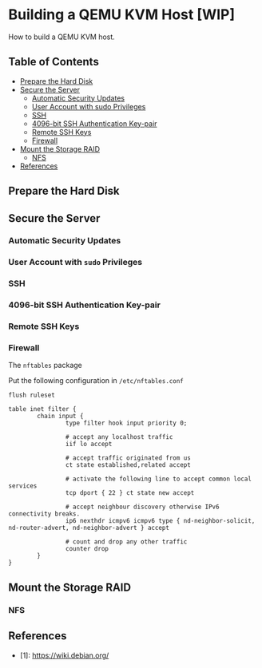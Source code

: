 # Building a QEMU KVM Host [WIP]
How to build a QEMU KVM host.

## Table of Contents

<!-- vim-markdown-toc GFM -->

* [Prepare the Hard Disk](#prepare-the-hard-disk)
* [Secure the Server](#secure-the-server)
    * [Automatic Security Updates](#automatic-security-updates)
    * [User Account with sudo Privileges](#user-account-with-sudo-privileges)
    * [SSH](#ssh)
    * [4096-bit SSH Authentication Key-pair](#4096-bit-ssh-authentication-key-pair)
    * [Remote SSH Keys](#remote-ssh-keys)
    * [Firewall](#firewall)
* [Mount the Storage RAID](#mount-the-storage-raid)
    * [NFS](#nfs)
* [References](#references)

<!-- vim-markdown-toc -->


## Prepare the Hard Disk

## Secure the Server

### Automatic Security Updates

### User Account with `sudo` Privileges

### SSH

### 4096-bit SSH Authentication Key-pair

### Remote SSH Keys

### Firewall

The `nftables` package 

Put the following configuration in `/etc/nftables.conf`

```
flush ruleset

table inet filter {
        chain input {
                type filter hook input priority 0;

                # accept any localhost traffic
                iif lo accept

                # accept traffic originated from us
                ct state established,related accept

                # activate the following line to accept common local services
                tcp dport { 22 } ct state new accept

                # accept neighbour discovery otherwise IPv6 connectivity breaks.
                ip6 nexthdr icmpv6 icmpv6 type { nd-neighbor-solicit,  nd-router-advert, nd-neighbor-advert } accept

                # count and drop any other traffic
                counter drop
        }
}
```

## Mount the Storage RAID

### NFS

## References

- \[1\]: https://wiki.debian.org/
